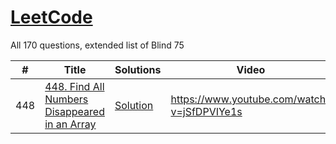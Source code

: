 # [LeetCode](https://leetcode.com/problemset/algorithms/)

All 170 questions, extended list of Blind 75


|  #  |      Title     |   Solutions   | Video  | Difficulty  | Tag                   
|-----|----------------|---------------|--------|-------------|-------------
|448|[448. Find All Numbers Disappeared in an Array](https://leetcode.com/problems/find-all-numbers-disappeared-in-an-array/)|[Solution](../main/src/main/java/_448.java) |https://www.youtube.com/watch?v=jSfDPVIYe1s |Easy|Array, HashTable|
